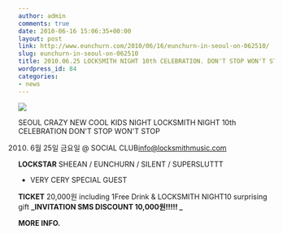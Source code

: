 ```yaml
---
author: admin
comments: true
date: 2010-06-16 15:06:35+00:00
layout: post
link: http://www.eunchurn.com/2010/06/16/eunchurn-in-seoul-on-062510/
slug: eunchurn-in-seoul-on-062510
title: 2010.06.25 LOCKSMITH NIGHT 10th CELEBRATION. DON'T STOP WON'T STOP@Social Club
wordpress_id: 84
categories:
- news
---
```


[![](http://www.eunchurn.com/wp-content/uploads/2010/06/yqpgbx7QSqK6woguwvqjc2.gif)](http://www.eunchurn.com/wp-content/uploads/2010/06/yqpgbx7QSqK6woguwvqjc2.gif)

SEOUL CRAZY NEW COOL KIDS NIGHT
LOCKSMITH NIGHT 10th CELEBRATION
DON'T STOP WON'T STOP

2010. 6월 25일 금요일 @ SOCIAL CLUB[info@locksmithmusic.com](mailto:info@locksmithmusic.com)

**LOCKSTAR**
SHEEAN / EUNCHURN / SILENT / SUPERSLUTTT
+ VERY CERY SPECIAL GUEST

**TICKET**
20,000원 including 1Free Drink & LOCKSMITH NIGHT10 surprising gift
**_INVITATION SMS DISCOUNT 10,000원!!!!! _**

**MORE INFO.**
